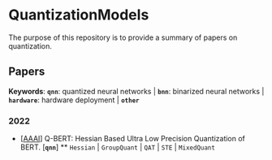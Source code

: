 # QuantizationModels
The purpose of this repository is to provide a summary of papers on quantization.

## Papers

**Keywords**: **`qnn`**: quantized neural networks | **`bnn`**: binarized neural networks | **`hardware`**: hardware deployment | __`other`__

### 2022
- [[AAAI](https://arxiv.org/abs/1909.05840)] Q-BERT: Hessian Based Ultra Low Precision Quantization of BERT.  [__`qnn`__]
** `Hessian` | `GroupQuant` | `QAT` | `STE` | `MixedQuant`
